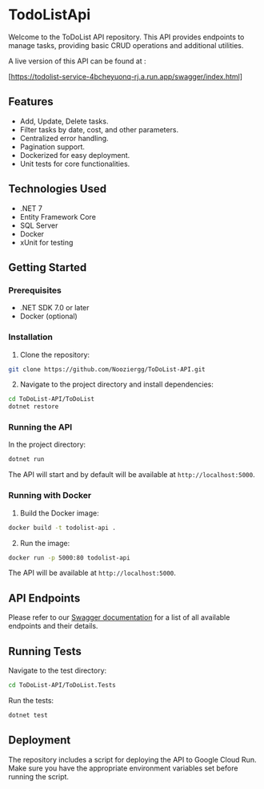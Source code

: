 # TodoListApi

Welcome to the ToDoList API repository. This API provides endpoints to manage tasks, providing basic CRUD operations and additional utilities.

A live version of this API can be found at : 

[https://todolist-service-4bcheyuonq-rj.a.run.app/swagger/index.html]

## Features

- Add, Update, Delete tasks.
- Filter tasks by date, cost, and other parameters.
- Centralized error handling.
- Pagination support.
- Dockerized for easy deployment.
- Unit tests for core functionalities.

## Technologies Used

- .NET 7
- Entity Framework Core
- SQL Server
- Docker
- xUnit for testing

## Getting Started

### Prerequisites

- .NET SDK 7.0 or later
- Docker (optional)

### Installation

1. Clone the repository:

```bash
git clone https://github.com/Nooziergg/ToDoList-API.git
```

2. Navigate to the project directory and install dependencies:

```bash
cd ToDoList-API/ToDoList
dotnet restore
```

### Running the API

In the project directory:

```bash
dotnet run
```

The API will start and by default will be available at `http://localhost:5000`.

### Running with Docker

1. Build the Docker image:

```bash
docker build -t todolist-api .
```

2. Run the image:

```bash
docker run -p 5000:80 todolist-api
```

The API will be available at `http://localhost:5000`.

## API Endpoints

Please refer to our [Swagger documentation](http://localhost:5000/swagger) for a list of all available endpoints and their details.

## Running Tests

Navigate to the test directory:

```bash
cd ToDoList-API/ToDoList.Tests
```

Run the tests:

```bash
dotnet test
```

## Deployment

The repository includes a script for deploying the API to Google Cloud Run. Make sure you have the appropriate environment variables set before running the script.
